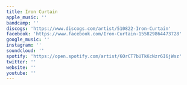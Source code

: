 ```yaml
---
title: Iron Curtain
apple_music: ''
bandcamp: ''
discogs: 'https://www.discogs.com/artist/510822-Iron-Curtain'
facebook: 'https://www.facebook.com/Iron-Curtain-155829864473728'
google_music: ''
instagram: ''
soundcloud: ''
spotify: 'https://open.spotify.com/artist/6OrCT7bUTkKcNzr6I6jWsz'
twitter: ''
website: ''
youtube: ''
---
```

